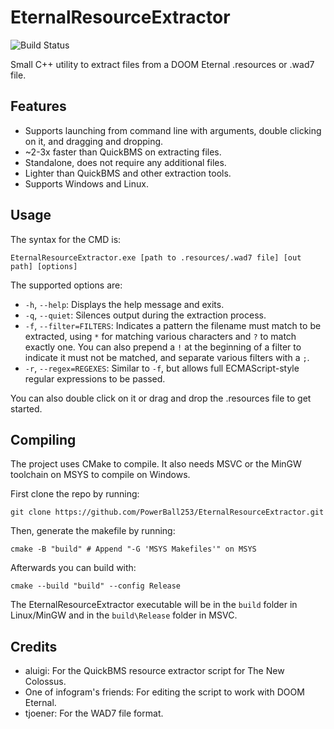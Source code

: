 # EternalResourceExtractor

![Build Status](https://github.com/PowerBall253/EternalResourceExtractor/actions/workflows/build.yml/badge.svg)

Small C++ utility to extract files from a DOOM Eternal .resources or .wad7 file.

## Features

* Supports launching from command line with arguments, double clicking on it, and dragging and dropping.
* ~2-3x faster than QuickBMS on extracting files.
* Standalone, does not require any additional files.
* Lighter than QuickBMS and other extraction tools.
* Supports Windows and Linux.

## Usage

The syntax for the CMD is:

```
EternalResourceExtractor.exe [path to .resources/.wad7 file] [out path] [options]
```

The supported options are:

* `-h`, `--help`: Displays the help message and exits.
* `-q`, `--quiet`: Silences output during the extraction process.
* `-f`, `--filter=FILTERS`: Indicates a pattern the filename must match to be extracted,  using `*` for matching various characters and `?` to match exactly one. You can also prepend a `!` at the beginning of a filter to indicate it must not be matched, and separate various filters with a `;`.
* `-r`, `--regex=REGEXES`: Similar to `-f`, but allows full ECMAScript-style regular expressions to be passed.

You can also double click on it or drag and drop the .resources file to get started.

## Compiling

The project uses CMake to compile. It also needs MSVC or the MinGW toolchain on MSYS to compile on Windows.

First clone the repo by running:

```
git clone https://github.com/PowerBall253/EternalResourceExtractor.git
```

Then, generate the makefile by running:

```
cmake -B "build" # Append "-G 'MSYS Makefiles'" on MSYS
```

Afterwards you can build with:

```
cmake --build "build" --config Release
```

The EternalResourceExtractor executable will be in the `build` folder in Linux/MinGW and in the `build\Release` folder in MSVC.

## Credits

* aluigi: For the QuickBMS resource extractor script for The New Colossus.
* One of infogram's friends: For editing the script to work with DOOM Eternal.
* tjoener: For the WAD7 file format.
